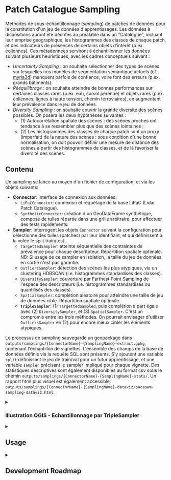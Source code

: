 # Patch Catalogue Sampling

Méthodes de sous-échantillonnage (*sampling*) de patches de données pour la constitution d'un jeu de données d'apprentissages.
Les données à dispositions auront été décrites au préalable dans un "Catalogue", incluant leur emprise géographique, les histogrammes des classes de chaque patch, et des indicateurs de présences de certains objets d'intérêt (p.ex. éoliennes). Ces métadonnées serviront à échantillonner les données suivant plusieurs heuristiques, avec les cadres conceptuels suivant :

- *Uncertainty Sampling* : on souhaite sélectionner des types de scènes sur lesquelles nos modèles de segmentation sémantique actuels (cf. [myria3d](https://github.com/IGNF/myria3d)) manquent parfois de confiance, voire font des erreurs (p.ex. grands bâtiments).
- *Rééquilibrage* : on souhaite atteindre de bonnes performances sur certaines classes rares (p.ex. eau, sursol pérenne) et objets rares (p.ex. éoliennes, lignes à haute tension, chemin ferroviaires), en augmentant leur prévalence dans le jeu de données.
- *Diversity Sampling* : on souhaite couvrir la grande diversité des scènes possibles. On posera les deux hypothèses suivantes : 
    - (1) Autocorrélation spatiale des scènes : des scènes proches ont tendance à se ressembler plus que des scènes lointaines ; 
    - (2) Les histogrammes des classes de chaque patch sont un proxy (imparfait) de la nature des scènes : sous condition d'une bonne normalisation, on doit pouvoir définir une mesure de distance des scènes à partir des histogrammes de classes, et de là favoriser la diversité des scènes.

## Contenu

Un sampling se lance au moyen d'un fichier de configuration, et via les objets suivants:

- **Connector**: interface de connexion aux données: 
    - `LiPaCConnector`: connexion et requêtage de la base LiPaC (Lidar Patch Catalogue).
    - `SyntheticConnector`: création d'un GeoDataFrame synthétique, composé de tuiles répartie dans une grille arbitraire, pour effectuer des tests rapidements.
- **Sampler**: interrogent les objets `Connector` suivant la configuration pour sélectionne des tuiles (patches) par leur identifiant, et qui définissent à la volée le split train/test.
    - `TargettedSampler`: atteinte séquentielle des contraintes de prévalence pour chaque descritpteur. Répartition spatiale optimale. NB: Si usage de ce sampler en isolation, la taille du jeu de données en sortie n'est pas garantie.
    - `OutliersSampler`:  détection des scènes les plus atypiques, via un clustering HDBSCAN (i.e. histogrammes standardisés des classes).
    - `DiversitySampler`: couverture par Farthest Point Sampling de l'espace des descripteurs (i.e. histogrammes standardisés ou quantilisés des classes).
    - `SpatialSampler`: complétion aléatoire pour atteindre une taille de jeu de données cible. Répartition spatiale optimale.
    - **`TripleSampler`**: (1) `TargettedSampled`, puis complétion à part égale avec (2) `DiversitySampler`, et (3) `SpatialSampler`. C'est un compromis entre les trois méthodes. On pourrait envisager d'utiliser `OutliersSampler` en (2) pour encore mieux cibler les éléments atypiques.

Le processus de sampling sauvegarde un geopackage dans `outputs/samplings/{ConnectorName}-{SamplingName}-extract.gpkg`, contenant l'échantillon de vignettes. L'ensemble des champs de la base de données définis via la requête SQL sont présents. S'y ajoutent une variable `split` définissant le jeu de train/val pour un futur apprentissage, et une variable `sampler` précisant le sampler impliqué pour chaque vignette. Des statistiques descriptives sont également disponibles au format csv sous le chemin `outputs/samplings/{ConnectorName}-{SamplingName}-stats/`. Un rapport html plus visuel est également accessible: `outputs/samplings/{ConnectorName}-{SamplingName}-dataviz/pacasam-sampling-dataviz.html`.


<details>
<summary><h3>Illustration QGIS - Echantillonnage par TripleSampler</h3></summary>

- A partir de 40 dalles voisines, c'est-à-dire 16000 patches en tout, 893 patches sont échantillonnées, soit environ 6% de la zone.
- Chaque sampler apporte sa contribution (`TargettedSampler`: jaune, `DiversitySampler`: violet, `SpatialSampler`: marron)
- Les zones de bâti et d'eau sont bien représentées, conformément à la configuration de l'échantillonnage.
- Les tuiles du jeu de test sont quadrillées (zoom nécessaire). Elles sont réparties de façon homogène dans le jeu de données, et ce pour chaque sampler :
    - Spatiallement `TargettedSampler`: on couvre un maximum de dalles pour chaque critère.
    - Par les histogrammes de classes pour le `DiversitySampler`, afin que le jeu de test couvre le même espace des histogrammes que le jeu de train, mais simplement de façon moins dense.
    - Spatiallement pour le `SpatialSampler`: on couvre un maximum de dalles.

![](img/TripleSampler-example-by-sampler.png)

- Sur la dalle suivante, le `DiversitySampler` (violet) se concentre sur les panneaux solaires au sud-est. Cet exemple illustre la capacité de ce sampler à identifier des scènes atypiques pour les inclures dans le jeu de données.
- Les zones de bâti sont couverte par trois patches choisis par le `TargettedSampler` (jaune), dont une de test (quadrillage).
- Au sein d'une seule dalle, le choix du `SpatialSampler` se fait de façon aléatoire, ce qui sélectionne des zones plus naturelles et forestières (marron). 

![](img/TripleSampler-example-0954_6338-by-sampler.png)

</details>

<details>
<summary><h2>Usage</h2></summary>

### Mettre en place l'environnement virtual avec Anaconda:
```bash
conda install mamba --yes -n base -c conda-forge
mamba env create -f environment.yml
```

### Tester toutes les méthodes sur des données synthétiques
```bash
make all CONNECTOR=SyntheticConnector CONFIG=configs/Synthetic.yml REPORTS=N
```

### Lancer un échantillonnage "triple" sur des données synthétiques :
```python
conda activate pacasam
python ./src/pacasam/run_sampling.py --config_file=configs/Synthetic.yml --connector_class=SyntheticConnector --sampler_class=TripleSampler
```

### Lancer un échantillonnage sur des données réelles - base PostGIS LiPaC:

1. Créer sa configuration dans le dossier `configs` (cf. `configs/Lipac.yml`). Vérifier notamment les champs liés à la base de données PostGIS à requêter.

2. Créer un fichier `credentials.yml` avec les champs `DB_LOGIN` et `DB_PASSWORD`, contenant les éléments de connexion à au catalogue de patch (droits en lecture nécessaires).

3. (Optionnel) Afficher les options de sampling. 

```bash
python ./src/pacasam/run_sampling.py --help
```
Par défaut la base LiPaC est interrogée.

4. Lancer le sampling par défaut
```bash
conda activate pacasam
python ./src/pacasam/run_sampling.py
```

L'échantillonnage prend la forme d'un Geopackage, par défaut sous `"outputs/samplings/LiPaCConnector-TripleSampler/LiPaCConnector-TripleSampler-extract.gpkg"`

# TODO: ajout d'une option pour filtrer sur une colonne "test" durant le sampling. Cela peut aussi se faire sous la forme d'une opération sql arbitraire donnée à gdf.query(), comme ça pas d'obligation et par défaut toutes les lignes sont prises. Permet aussi de faire des sous-sélection facilement à partir de la même requête, sans toucher la requête SQL. Pas mal.

5. Visualisation de l'échantillonnage

L'échantillonnage est visualisable dans un SIG, p.ex. QGIS.

Pour produire un rapport html interactif de statistiques descriptives, ainsi que les graphiques au format SVG correspondant, deux options:
- Préciser `make_html_report=Y` au moment de l'échantillonnage.
- Décrire un échantillonnage existant.
    Afficher les options avec:
    ```bash
    python ./src/pacasam/analysis/graphs.py --help
    ```

6. Lancer l'extraction du jeu de données : extraction des patches et colorisation IRC

Si les chemins vers les fichiers correspondent à data store Samba, il faut préciser les informatiosn de connexion via le fichier `credentials.yml` : préciser `SMB_USERNAME` (au format username@domain) et `SMB_PASSWORD`. 

Exemple à partir du sampling "Triple" à l'emplacement par défaut:

```bash
conda activate pacasam
python ./src/pacasam/run_extraction.py \
    --sampling_path="outputs/samplings/LiPaCConnector-TripleSampler/LiPaCConnector-TripleSampler-extract.gpkg" \
    --dataset_root_path="outputs/extractions/LiPaCConnector-TripleSampler"
```

Si les fichiers sont en local, il faut désactiver l'usage de samba en passant `--samba_credentials_path=""`.
TODO: inverser ce fonctionnement : fichiers locaux devrait être utilisés par défaut.


### Guidelines

Pour un apprentissage automatique, créer deux configuration, p.ex. `Lipac_trainval.yml` et `Lipac_test.yml`, qui vont différer par:
    - `connector_kwargs.extraction_sql_query_path` : chemin vers fichier de requête SQL de sélection des vignettes. On souhaite que les jeux de `trainval` et de `test` soient échantillonnées sur des zones bien distinctes (voir [karasiak 2022](https://link.springer.com/article/10.1007/s10994-021-05972-1) sur cette nécessité). La sélection des zones concernées se fait dans la requête SQL directement via la variable `test` (TODO).
    - `target_total_num_patches`: taille du jeu de données souhaité, en vignettes.
    - `frac_validation_set`: Proportion souhaitée de vignettes de validation dans le jeu `trainval`. Les vignettes de validation sont choisies de façon optimale pour chaque méthode d'échantillonnage (répartition spatiale et diversité). Pour le jeu de test, cette valeur n'a pas d'importance et peut être mise à `null` pour que la colonne `split` dans l'échantillonnage final prenne la valeur `test`.

### Performances & Limites

Passage à l'échelle OK : Tests avec 4M de vignettes (et ~20 variables) sur machine locale avec 7.2GB de RAM -> taille totale en mémoire de 600MB environ pour 4M de vignettes. Le sampling FPS se fait par parties si nécessaires p.ex. par 20k vignettes successives.

Pacasam ne permet actuellement d'extraire que des vignettes carrées, et alignées avec les axes X et Y du système de coordonnées de référence (SCR).

### Pistes pour les samplers

- Assurer la spatialisation de FPS dans DiversitySampler. Actuellement : traitement par parties spatialisé : on ordonne par file_id et patch_id, puis les parties peuvent faire a minima 20000 patches, soit 50 dalles. On pourra ordonner par bloc_id également dans le futur, et augmenter la taille des chunks.
- Remplacement purement et simplement DiversitySampler via FPS, par OutliersSampler. Cf. pull request de [OutlierSampler](https://github.com/IGNF/pacasam/pull/1). Simple, élégant, et à combiner avec le reste donnera des résultats intéressants. Essayer ça sur une branche et comparer les performances.

</details>

<details>
<summary><h2>Development Roadmap</h2></summary>

- Pytest 
    - [X] main pour les méthodes sur jeu de données synthétique.
    - [ ] Test impliquant LiPaC connector
    - [X] Tests impliquant les graphes et la création d'un rapport
- [X] Module extractor
    - [X] API unique : objet extractor abstrait dès le début, pour l'instant dans le même module, pour définir l'interface. En entrée un objet gpd compatible, avec à minima : geometry, split, LAZ file, (id). On préciser : la classe de l'objet : LAZExtractor.
    - [X] Est-ce que main se fait remplacer par un autre objet ? Ou bien deux scripts séparés, appelés dans un troisième ? Quelles sont les bonnes pratiques là dessus (un seul point d'entrée ?). L'extraction est une opération longue donc on peut préférer un entrypoint différent, on ne souhaite pas enchaîner les deux...
        -  Need : 2 carrés de 100m*100m, qu'on décrira avec un nouveau connector ? Occasion de créer le connector qui effectue une description ? "geopandas" ? NON, trop lourd pour l'instant. Privilégier.
        - Fonctionnalités:
            - Lire GDF d'échantillonnage
                - Check : vérifier présence des bonnes colonnes, et leur types.
                - Check : vérifier existence et accessibilité de tous les fichiers visés.
            - groupby fichier (pas à tester), qui permettra parallélisation ensuite plus facilement.
            - opération 1 LAZ + subset du gpd correspondant -> extraction de n lidar
            - opération 2 LAZ + 2 subsets du gpd correspondant -> extraction val et test.
            - Colorisation (dans un second temps, difficile à tester également à part présence des canaux)

Design question :
- For now, patches should always be rectangular bounding boxes. This simplify extraction. And there is no know use case for arbitrary shaped patches - and we do not use circular ones for now.
    - [X] Make sure that this is explicit during the extraction - that we extract along x and y axes only. Instantiate elements with (?) shapely.bbox instead of Polygon.
- Make explicit the ins and outs of samplers, extractors, connectors. Do that in their abstract classes - using pandas_dataclasses seems overkill.

- Tasks:
    - [X] Redéfinir frac_validation_set et associés vers notion de jeu de validation.
    - [X] Enlever le comportement par défaut "critere > 0". Toujours mettre commande sql pour être explicite.
    - [X] Télécharger une fois en un geopackage le jeu de données complet: possible avec le randomsampler en précisant target_total_num_patches=db_size (il faut avoir en tête la taille de la db, mais ça marche si sampling sans remise)
    - [X] Logging :
        - [X] Changer la logique pour que la requête SQL initiale permettre de créer des indicateurs plus complexe, type SELECT (nb_points_bati >=500) as nb_points_bati_heq500. Les indicateurs seront alors *toujours des booléens*. D'où simplification dans le code où on n'a plus besoin de clause "where". La requête SQL dans la config documente efficacement la définition de chaque indicateur, et laisse de la flexibilité.
        - [X] Viser fichier csv avec un ligne par indicateur, une colonne par jeu de données. Décrire les indicateurs présents dans le df, puisqu'ils correspondent à tous les indicateurs utilisés dans le sampling. On a simplemet besoin de lister tous les indicateurs, et ensuite on peut simplement calculer les prévalences. 
        Possibilité de calculer ces éléments avec un objet à part qui prend le df en entrée. Pourra prendre le df ET le sampling. Pour faire un croisement / une comparaison, avec des delta.
        - [X] Métadata plus générales : surface totale. Surface totale pour chaque sampler utilisée x par split test/val.
        - [X] Revoir ce que je veux inclure dans graphs.py. Simplifier / rendre scalable ? Export du html vers pdf? Supprimer ?

- FAQ / Cas spécifiques
    - Cas "pas de jeu de validation" : frac_validation_set=0 OK. 
    - Cas "que du jeu de validation" : frac_validation_set=1 OK. Peut être utilisé pour jeu de test... Mais à voir si on peut mettre "test" à la place. 
    - Cas "un critère totalement absent" -> ok actuellement Diversity & Random & Spatial & Triple.
        make all  CONNECTOR=SyntheticConnector CONFIG="configs/Synthetic.yml"
    - Cas "la somme des critères dépasse 100%" -> c'est ok
    - Cas "on sélectionne plus que voulu avec TargettedSampler" -> un warning.

Ci-après : roadmap pré-20230420

- Structure :
    - [X] mise en place espace de travail
        - [X] repo github, env, connector, structure... attention aux credentials.
    - Objets: connector, une config, un sampler. 
        - entrée : config et contraintes sur chaque critère
        - tout le système pour requêter la BD, le plus indépendant du schéma possible (connecteur + config mdp).
        - Le système de sauvegarde du sampling = un listing des id à conserver + les géométries pour possibilité d'inspection dans QGIS --> dump direct d'une sous sélection de la base en geopackage.
    - [X] Fonctionnalités de bases des connecteurs:
        - [X] Requêter si indicateur binaire est vrai (Nota: doit on faire aussi si faux ?)
        - [X] Compléter aléatoirement avec d'autres ids
        - [X] Faire un extract sur la base des ids.
        - [X] Requête spatialement distribuée. Si large base (> seuil), travailler par chunk, puis redistribution eventuelle dans la sélection.
    - [X] Connecteur "données synthétique"
    - [X] Connecteur LiPaC
    - [X] *random* completion -> spatial sampling for completion.
- [X] Prise en main PGADMIN ou BDBeaver pour anticipation des opérations copie+manipulation. Idée de "version de référence" maintenue dont partent des copies / enrichissements, qui se feraient avec des requêtes simples.
- [X] API unique pour les samplers, dans run.py, avec config en argument.
- [X] Renommer criteria dans config pour préciser qu'il s'agit de targetted sampling. Le nommer par le nom de la classe !
- [X] Possibilité d'un filtre en amont sur la BD. 
    - Filtre nb_points > 50. (Mais qu'en est-il de l'eau alors ?...)
    - Filtre sur les chantier, pour exclure ou inclure certains, et créer le **jeu de test de façon exclusive**.
    - (Peut-être mise en mémoire alors de la BD filtrée, avec un connecteur type GeoDataFrame ? (Vérifier que ça scalera). -6> pas très satisfaisant, enlève l'intérêt d'une base "online" facilement inspectable.
- Optimisation :
    - [X] Config de base avec l'ensemble des indicateurs, pour tests sur 250km² et une npremière viz. 
    - [X] Spatiale Sampling par itération sur les dalles et sélection d'un patch à chaque fois.
        On peut envisager une méthode effficae où on attribue un index à chaque patch au sein de chaque dalle, et ensuite on filtre avec un seuil ? Overkill, commencer simple : on devrait sélectionner max 5 patches en conditions réelles. MAIS : les patches ne seront pas optimisés spatialement entre des dalles adjacentes, juste bien répartie par grille. Semble OK.
        - [X] Version "in memory" qui nécessite de charger id et dalle en mémoire.
    - [X] Seeds to have a reproductible dataset. Works with postgis as well?
    - [X] Diversity sampling : Sampling prenant en compte des clusters 'e.g. les deciles de chaque classe, croisés ensemble), de façon représentative, et spatialisée.
        - [X] Contrôle et paramétrisation des éléments du diversity sampling. En gros, les différents indicators à définir par des requêter sql (si différent du nom de base, cf. targets_for_TargettedSampler). Être capable de faire une unique requete sql pour remplacer l'usage de sampler.extract qui n'est pas prévue pour ça.
    - [X] Separate spatial and random samplers.
- Extraction
    - [X] Extract geopackage des métadonnées

</details>
